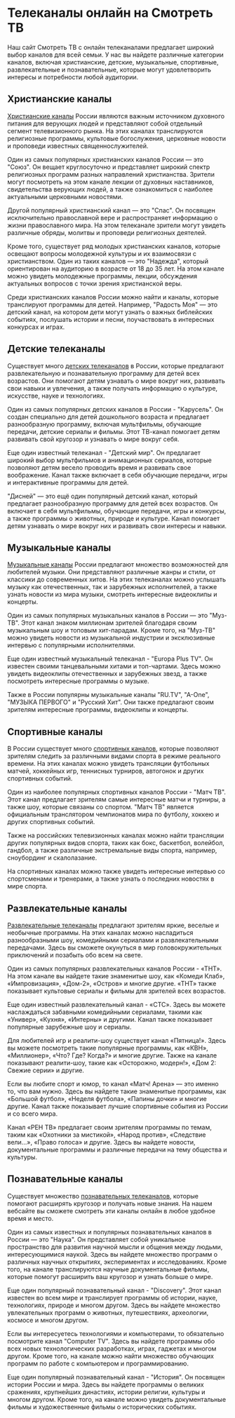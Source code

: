 <h1>Телеканалы онлайн на Смотреть ТВ</h1>
<p>Наш сайт Смотреть ТВ с онлайн телеканалами предлагает широкий выбор каналов для всей семьи. У нас вы найдете различные категории каналов, включая христианские, детские, музыкальные, спортивные, развлекательные и познавательные, которые могут удовлетворить интересы и потребности любой аудитории.</p>
<h2>Христианские каналы</h2>
<p><a href="https://smotret.tv/christian/" rel="dofollow">Христианские каналы</a> России являются важным источником духовного питания для верующих людей и представляют собой отдельный сегмент телевизионного рынка. На этих каналах транслируются религиозные программы, культовые богослужения, церковные новости и проповеди известных священнослужителей.</p>
<p>Один из самых популярных христианских каналов России — это "Союз". Он вещает круглосуточно и представляет широкий спектр религиозных программ разных направлений христианства. Зрители могут посмотреть на этом канале лекции от духовных наставников, свидетельства верующих людей, а также ознакомиться с наиболее актуальными церковными новостями.</p>
<p>Другой популярный христианский канал — это "Спас". Он посвящен исключительно православной вере и распространяет информацию о жизни православного мира. На этом телеканале зрители могут увидеть различные обряды, молитвы и проповеди религиозных деятелей.</p>
<p>Кроме того, существует ряд молодых христианских каналов, которые освещают вопросы молодежной культуры и их взаимосвязи с христианством. Один из таких каналов — это "Надежда", который ориентирован на аудиторию в возрасте от 18 до 35 лет. На этом канале можно увидеть молодежные программы, лекции, обсуждения актуальных вопросов с точки зрения христианской веры.</p>
<p>Среди христианских каналов России можно найти и каналы, которые транслируют программы для детей. Например, "Радость Моя" — это детский канал, на котором дети могут узнать о важных библейских событиях, послушать истории и песни, поучаствовать в интересных конкурсах и играх.</p>
<h2>Детские телеканалы</h2>
<p>Существует много <a href=https://smotret.tv/detskie/>детских телеканалов</a> в России, которые предлагают развлекательную и познавательную программу для детей всех возрастов. Они помогают детям узнавать о мире вокруг них, развивать свои навыки и увлечения, а также получать информацию о культуре, искусстве, науке и технологиях.</p>
<p>Один из самых популярных детских каналов в России - "Карусель". Он создан специально для детей дошкольного возраста и предлагает разнообразную программу, включая мультфильмы, обучающие передачи, детские сериалы и фильмы. Этот ТВ-канал помогает детям развивать свой кругозор и узнавать о мире вокруг себя.</p>
<p>Еще один известный телеканал - "Детский мир". Он предлагает широкий выбор мультфильмов и анимационных сериалов, которые позволяют детям весело проводить время и развивать свое воображение. Канал также включает в себя обучающие передачи, игры и интерактивные программы для детей.</p>
<p>"Дисней" — это ещё один популярный детский канал, который предлагает разнообразную программу для детей всех возрастов. Он включает в себя мультфильмы, обучающие передачи, игры и конкурсы, а также программы о животных, природе и культуре. Канал помогает детям узнавать о мире вокруг них и развивать свои интересы и навыки.</p>
<h2>Музыкальные каналы</h2>
<p><a href=https://smotret.tv/music/>Музыкальные каналы</a> России предлагают множество возможностей для любителей музыки. Они представляют различные жанры и стили, от классики до современных хитов. На этих телеканалах можно услышать музыку как отечественных, так и зарубежных исполнителей, а также узнать новости из мира музыки, смотреть интересные видеоклипы и концерты.</p>
<p>Один из самых популярных музыкальных каналов в России — это "Муз-ТВ". Этот канал знаком миллионам зрителей благодаря своим музыкальным шоу и топовым хит-парадам. Кроме того, на "Муз-ТВ" можно увидеть новости из музыкальной индустрии и эксклюзивные интервью с популярными исполнителями.</p>
<p>Еще один известный музыкальный телеканал - "Europa Plus TV". Он известен своими танцевальными хитами и топ-чартами. Здесь можно увидеть видеоклипы отечественных и зарубежных звезд, а также посмотреть интересные программы о музыке.</p>
<p>Также в России популярны музыкальные каналы "RU.TV", "A-One", "МУЗЫКА ПЕРВОГО" и "Русский Хит". Они также предлагают своим зрителям интересные программы, видеоклипы и концерты.</p>
<h2>Спортивные каналы</h2>
<p>В России существует много <a href=https://smotret.tv/sport/>спортивных каналов</a>, которые позволяют зрителям следить за различными видами спорта в режиме реального времени. На этих каналах можно увидеть трансляции футбольных матчей, хоккейных игр, теннисных турниров, автогонок и других спортивных событий.</p>
<p>Один из наиболее популярных спортивных каналов России - "Матч ТВ". Этот канал предлагает зрителям самые интересные матчи и турниры, а также шоу, которые связаны со спортом. "Матч ТВ" является официальным транслятором чемпионатов мира по футболу, хоккею и других спортивных событий.</p>
<p>Также на российских телевизионных каналах можно найти трансляции других популярных видов спорта, таких как бокс, баскетбол, волейбол, гандбол, а также различные экстремальные виды спорта, например, сноубординг и скалолазание.</p>
<p>На спортивных каналах можно также увидеть интересные интервью со спортсменами и тренерами, а также узнать о последних новостях в мире спорта.</p>
<h2>Развлекательные каналы</h2>
<p><a href=https://smotret.tv/razvlekatelnye/>Развлекательные телеканалы</a> предлагают зрителям яркие, веселые и необычные программы. На этих каналах можно насладиться разнообразными шоу, комедийными сериалами и развлекательными передачами. Здесь вы сможете окунуться в мир головокружительных приключений и позабыть обо всем на свете.</p>
<p>Один из самых популярных развлекательных каналов России - «ТНТ». На этом канале вы найдете такие знаменитые шоу, как «Комеди Клаб», «Импровизация», «Дом-2», «Остров» и многие другие. «ТНТ» также показывает культовые сериалы и фильмы для зрителей всех возрастов.</p>
<p>Еще один известный развлекательный канал - «СТС». Здесь вы можете наслаждаться забавными комедийными сериалами, такими как «Универ», «Кухня», «Интерны» и другими. Канал также показывает популярные зарубежные шоу и сериалы.</p>
<p>Для любителей игр и реалити-шоу существует канал «Пятница!». Здесь вы можете посмотреть такие популярные программы, как «КВН», «Миллионер», «Что? Где? Когда?» и многие другие. Также на канале показывают реалити-шоу, такие как «Осторожно, модерн!», «Дом 2: Свежие серии» и другие.</p>
<p>Если вы любите спорт и юмор, то канал «Матч! Арена» — это именно то, что вам нужно. Здесь вы найдете такие знаменитые программы, как «Большой футбол», «Неделя футбола», «Папины дочки» и многие другие. Канал также показывает лучшие спортивные события из России и со всего мира.</p>
<p>Канал «РЕН ТВ» предлагает своим зрителям программы по темам, таким как «Охотники за мистикой», «Народ против», «Следствие вели...», «Право голоса» и другие. Здесь вы найдете новости, документальные программы и различные передачи на тему общества и культуры.</p>
<h2>Познавательные каналы</h2>
<p>Существует множество <a href=https://smotret.tv/poznavatelnye/>познавательных телеканалов</a>, которые помогают расширять кругозор и получать новые знания. На нашем вебсайте вы сможете смотреть эти каналы онлайн в любое удобное время и место.</p>
<p>Один из самых известных и популярных познавательных каналов в России — это "Наука". Он представляет собой уникальное пространство для развития научной мысли и общения между людьми, интересующимися наукой. Здесь вы найдете множество программ о различных научных открытиях, экспериментах и исследованиях. Кроме того, на канале транслируются научные документальные фильмы, которые помогут расширить ваш кругозор и узнать больше о мире.</p>
<p>Еще один популярный познавательный канал - "Discovery". Этот канал известен во всем мире и транслирует программы об истории, науке, технологиях, природе и многом другом. Здесь вы найдете множество увлекательных программ о животных, путешествиях, археологии, космосе и многом другом.</p>
<p>Если вы интересуетесь технологиями и компьютерами, то обязательно посмотрите канал "Computer TV". Здесь вы найдете программы обо всех новых технологических разработках, играх, гаджетах и многом другом. Кроме того, на канале можно найти множество обучающих программ по работе с компьютером и программированию.</p>
<p>Еще один популярный познавательный канал - "История". Он посвящен истории России и мира. Здесь вы найдете программы о великих сражениях, крупнейших династиях, истории религии, культуры и многом другом. Кроме того, на канале можно увидеть документальные фильмы и художественные фильмы о исторических событиях.</p>

